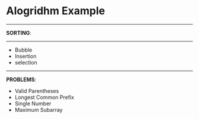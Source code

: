 # Alogridhm Example #

___
**SORTING**:
___
* Bubble
* Insertion
* selection
___
**PROBLEMS**:
* Valid Parentheses
* Longest Common Prefix
* Single Number
* Maximum Subarray